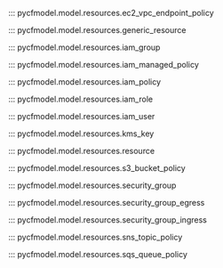 ::: pycfmodel.model.resources.ec2_vpc_endpoint_policy

::: pycfmodel.model.resources.generic_resource

::: pycfmodel.model.resources.iam_group

::: pycfmodel.model.resources.iam_managed_policy

::: pycfmodel.model.resources.iam_policy

::: pycfmodel.model.resources.iam_role

::: pycfmodel.model.resources.iam_user

::: pycfmodel.model.resources.kms_key

::: pycfmodel.model.resources.resource

::: pycfmodel.model.resources.s3_bucket_policy

::: pycfmodel.model.resources.security_group

::: pycfmodel.model.resources.security_group_egress

::: pycfmodel.model.resources.security_group_ingress

::: pycfmodel.model.resources.sns_topic_policy

::: pycfmodel.model.resources.sqs_queue_policy

